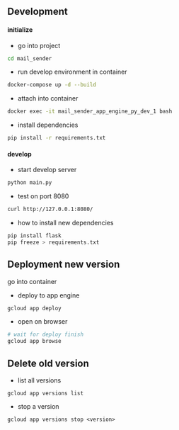 ## Development

#### initialize

- go into project

```bash
cd mail_sender
```

- run develop environment in container

```bash
docker-compose up -d --build
```

- attach into container

```bash
docker exec -it mail_sender_app_engine_py_dev_1 bash
```

- install dependencies

```bash
pip install -r requirements.txt
```

#### develop

- start develop server

```bash
python main.py
```

- test on port 8080
```bash
curl http://127.0.0.1:8080/
```

- how to install new dependencies

```bash
pip install flask
pip freeze > requirements.txt
```

## Deployment new version

go into container

- deploy to app engine

```bash
gcloud app deploy
```

- open on browser

```bash
# wait for deploy finish
gcloud app browse
```

## Delete old version

- list all versions

```
gcloud app versions list
```

- stop a version
```
gcloud app versions stop <version>
```


